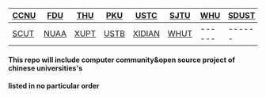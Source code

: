|[CCNU](https://github.com/Muxi-Studio)|[FDU](https://github.com/fudan)|[THU](https://github.com/tuna/)|[PKU](https://github.com/pku-osa)|[USTC](https://lug.ustc.edu.cn/wiki/start)|[SJTU](https://github.com/sjtug)|[WHU](http://www.whuw3c.com/)|[SDUST](http://www.jingyunet.com/index.html)|[BUPT](https://github.com/bupt)|[SWU](http://linux.swu.edu.cnt)|[SCU](https://www.scuisdc.org/intro)|[UESTC](https://github.com/uestcer)|
| ------ | ------ | ------ |------ |------ |------ |------ |------ |------ |------ |------ |------ |
|[SCUT](https://github.com/scut-githuber)|[NUAA](https://github.com/NUAA-Open-Source)|[XUPT](https://github.com/xiyou-linuxer)|[USTB](https://github.com/ustb)|[XIDIAN](https://github.com/xdlinux)|[WHUT](http://121.40.75.65/about.html)|------ |------ |------ |------ |------ |------ |


 #### This repo will include computer community&open source project of chinese universities's
 #### listed in no particular order
